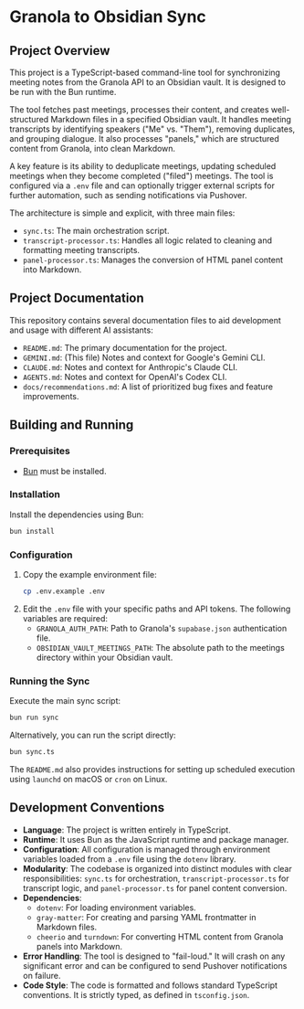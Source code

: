 # Granola to Obsidian Sync

## Project Overview

This project is a TypeScript-based command-line tool for synchronizing meeting notes from the Granola API to an Obsidian vault. It is designed to be run with the Bun runtime.

The tool fetches past meetings, processes their content, and creates well-structured Markdown files in a specified Obsidian vault. It handles meeting transcripts by identifying speakers ("Me" vs. "Them"), removing duplicates, and grouping dialogue. It also processes "panels," which are structured content from Granola, into clean Markdown.

A key feature is its ability to deduplicate meetings, updating scheduled meetings when they become completed ("filed") meetings. The tool is configured via a `.env` file and can optionally trigger external scripts for further automation, such as sending notifications via Pushover.

The architecture is simple and explicit, with three main files:
- `sync.ts`: The main orchestration script.
- `transcript-processor.ts`: Handles all logic related to cleaning and formatting meeting transcripts.
- `panel-processor.ts`: Manages the conversion of HTML panel content into Markdown.

## Project Documentation

This repository contains several documentation files to aid development and usage with different AI assistants:

- `README.md`: The primary documentation for the project.
- `GEMINI.md`: (This file) Notes and context for Google's Gemini CLI.
- `CLAUDE.md`: Notes and context for Anthropic's Claude CLI.
- `AGENTS.md`: Notes and context for OpenAI's Codex CLI.
- `docs/recommendations.md`: A list of prioritized bug fixes and feature improvements.

## Building and Running

### Prerequisites
- [Bun](https://bun.sh/) must be installed.

### Installation
Install the dependencies using Bun:
```bash
bun install
```

### Configuration
1.  Copy the example environment file:
    ```bash
    cp .env.example .env
    ```
2.  Edit the `.env` file with your specific paths and API tokens. The following variables are required:
    *   `GRANOLA_AUTH_PATH`: Path to Granola's `supabase.json` authentication file.
    *   `OBSIDIAN_VAULT_MEETINGS_PATH`: The absolute path to the meetings directory within your Obsidian vault.

### Running the Sync
Execute the main sync script:
```bash
bun run sync
```
Alternatively, you can run the script directly:
```bash
bun sync.ts
```

The `README.md` also provides instructions for setting up scheduled execution using `launchd` on macOS or `cron` on Linux.

## Development Conventions

*   **Language**: The project is written entirely in TypeScript.
*   **Runtime**: It uses Bun as the JavaScript runtime and package manager.
*   **Configuration**: All configuration is managed through environment variables loaded from a `.env` file using the `dotenv` library.
*   **Modularity**: The codebase is organized into distinct modules with clear responsibilities: `sync.ts` for orchestration, `transcript-processor.ts` for transcript logic, and `panel-processor.ts` for panel content conversion.
*   **Dependencies**:
    *   `dotenv`: For loading environment variables.
    *   `gray-matter`: For creating and parsing YAML frontmatter in Markdown files.
    *   `cheerio` and `turndown`: For converting HTML content from Granola panels into Markdown.
*   **Error Handling**: The tool is designed to "fail-loud." It will crash on any significant error and can be configured to send Pushover notifications on failure.
*   **Code Style**: The code is formatted and follows standard TypeScript conventions. It is strictly typed, as defined in `tsconfig.json`.